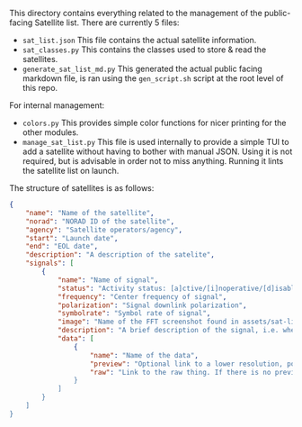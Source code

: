 This directory contains everything related to the management of the public-facing Satellite list. There are currently 5 files:

- `sat_list.json` This file contains the actual satellite information.
- `sat_classes.py` This contains the classes used to store & read the satellites.
- `generate_sat_list_md.py` This generated the actual public facing markdown file, is ran using the `gen_script.sh` script at the root level of this repo.

For internal management:
- `colors.py` This provides simple color functions for nicer printing for the other modules.
- `manage_sat_list.py` This file is used internally to provide a simple TUI to add a satellite without having to bother with manual JSON. Using it is not required, but is advisable in order not to miss anything. Running it lints the satellite list on launch.

The structure of satellites is as follows:

```json
{
    "name": "Name of the satellite",
    "norad": "NORAD ID of the satellite",
    "agency": "Satellite operators/agency",
    "start": "Launch date",
    "end": "EOL date",
    "description": "A description of the satelite",
    "signals": [
        {
            "name": "Name of signal",
            "status": "Activity status: [a]ctive/[i]noperative/[d]isabled/[u]nknown",
            "frequency": "Center frequency of signal",
            "polarization": "Signal downlink polarization",
            "symbolrate": "Symbol rate of signal",
            "image": "Name of the FFT screenshot found in assets/sat-list/fft",
            "description": "A brief description of the signal, i.e. when it is transmitted, where it dumps to, what it contains etc.",
            "data": [
                {
                    "name": "Name of the data",
                    "preview": "Optional link to a lower resolution, possibly cropped version of sample data",
                    "raw": "Link to the raw thing. If there is no preview, this is shown instead.
                }
            ]
        }
    ]
}
```


